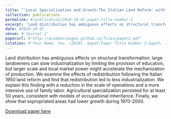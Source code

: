 ```yaml
---
title: "'Local Specialization and Growth:The Italian Land Reform' with Riccardo Bianchi Vimercati, and Giampaolo Lecce "
collection: publications
permalink: #/publication/2010-10-01-paper-title-number-2
excerpt: 'Land distribution has ambiguous effects on structural transformation: large landowners can slow industrialization by limiting the provision of education, but larger scale and local market power might accelerate the mechanization of production. We examine the effects of redistribution following the Italian 1950 land reform and find that redistribution led to less industrialization. We explain this finding with a reduction in the scale of operations and a more intensive use of family labor. Agricultural specialization persisted for at least 50 years, consistent with models of occupational inheritance. Finally, we show that expropriated areas had lower growth during 1970-2000. '
date: #2010-10-01
venue: #'Journal 1'
paperurl: #'http://academicpages.github.io/files/paper2.pdf'
citation: #'Your Name, You. (2010). &quot;Paper Title Number 2.&quot; <i>Journal 1</i>. 1(2).'
---
```

Land distribution has ambiguous effects on structural transformation: large landowners can slow industrialization by limiting the provision of education, but larger scale and local market power might accelerate the mechanization of production. We examine the effects of redistribution following the Italian 1950 land reform and find that redistribution led to less industrialization. We explain this finding with a reduction in the scale of operations and a more intensive use of family labor. Agricultural specialization persisted for at least 50 years, consistent with models of occupational inheritance. Finally, we show that expropriated areas had lower growth during 1970-2000. 

[Download paper here](https://github.com/Magna24/Hosted-Files/raw/main/land_reform_italy_B-L-M.pdf)


